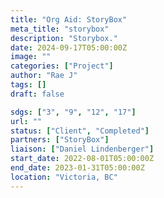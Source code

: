 ```yaml
---
title: "Org Aid: StoryBox"
meta_title: "storybox"
description: "Storybox."
date: 2024-09-17T05:00:00Z
image: ""
categories: ["Project"]
author: "Rae J"
tags: []
draft: false

sdgs: ["3", "9", "12", "17"]
url: ""
status: ["Client", "Completed"]
partners: ["StoryBox"]
liaison: ["Daniel Lindenberger"]
start_date: 2022-08-01T05:00:00Z
end_date: 2023-01-31T05:00:00Z
location: "Victoria, BC"
---
```


